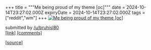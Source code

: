 +++
title = """Me being proud of my theme [oc]"""
date = 2024-10-14T23:27:02.000Z
expiryDate = 2024-10-14T23:27:02.000Z
tags = ["reddit","wm"]
+++
[![Me being proud of my theme [oc]](https://preview.redd.it/l7s1wnvb3tud1.jpeg?width=320&crop=smart&auto=webp&s=87aed1cfc04fb1032412e0bc486552cdbd2487d0 "Me being proud of my theme [oc]")](https://www.reddit.com/r/unixporn/comments/1g3tvxt/me_being_proud_of_my_theme_oc/)

submitted by [/u/bruhisl80](https://www.reddit.com/user/bruhisl80)  
[\[link\]](https://i.redd.it/l7s1wnvb3tud1.jpeg) [\[comments\]](https://www.reddit.com/r/unixporn/comments/1g3tvxt/me_being_proud_of_my_theme_oc/)

[[source]](https://www.reddit.com/r/unixporn/comments/1g3tvxt/me_being_proud_of_my_theme_oc/)
